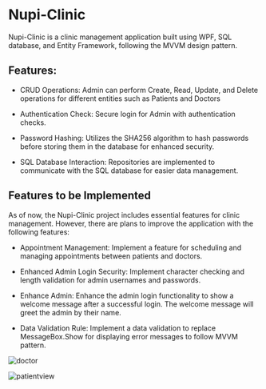# Nupi-Clinic
Nupi-Clinic is a clinic management application built using WPF, SQL database, and Entity Framework, following the MVVM design pattern.

## Features:
- CRUD Operations: Admin can perform Create, Read, Update, and Delete operations for different entities such as Patients and Doctors

- Authentication Check: Secure login for Admin with authentication checks.

- Password Hashing: Utilizes the SHA256 algorithm to hash passwords before storing them in the database for enhanced security.

- SQL Database Interaction: Repositories are implemented to communicate with the SQL database for easier data management.

## Features to be Implemented
As of now, the Nupi-Clinic project includes essential features for clinic management. However, there are plans to improve the application with the following features:

- Appointment Management: Implement a feature for scheduling and managing appointments between patients and doctors.

- Enhanced Admin Login Security: Implement character checking and length validation for admin usernames and passwords.

- Enhance Admin: Enhance the admin login functionality to show a welcome message after a successful login. The welcome message will greet the admin by their name.

- Data Validation Rule: Implement a data validation to replace MessageBox.Show for displaying error messages to follow MVVM pattern.
  
![doctor](https://github.com/donbosco-kim/Nupi-Clinic/assets/90068289/6deb1df1-3267-48f5-b82d-4771ac745647)

![patientview](https://github.com/donbosco-kim/Nupi-Clinic/assets/90068289/da1eec25-4e8f-420e-8088-838fff9c903f)
